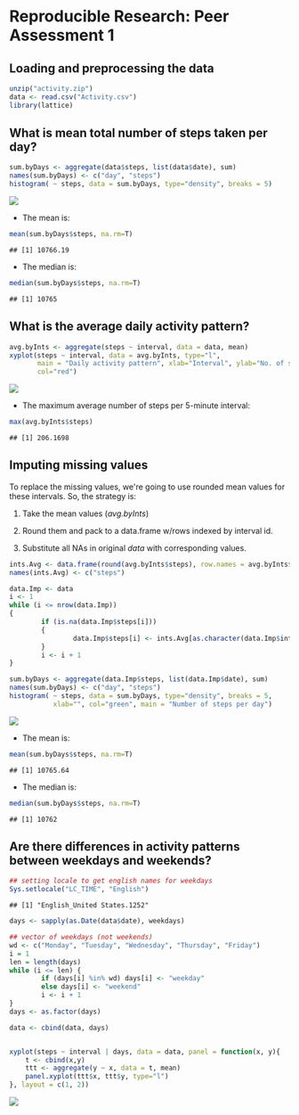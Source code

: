 # Reproducible Research: Peer Assessment 1

## Loading and preprocessing the data

```r
unzip("activity.zip")
data <- read.csv("Activity.csv")
library(lattice)
```


## What is mean total number of steps taken per day?

```r
sum.byDays <- aggregate(data$steps, list(data$date), sum)
names(sum.byDays) <- c("day", "steps")
histogram( ~ steps, data = sum.byDays, type="density", breaks = 5)
```

![](PA1_template_files/figure-html/unnamed-chunk-2-1.png) 

- The mean is:

```r
mean(sum.byDays$steps, na.rm=T)
```

```
## [1] 10766.19
```
- The median is:

```r
median(sum.byDays$steps, na.rm=T)
```

```
## [1] 10765
```


## What is the average daily activity pattern?

```r
avg.byInts <- aggregate(steps ~ interval, data = data, mean)
xyplot(steps ~ interval, data = avg.byInts, type="l",
       main = "Daily activity pattern", xlab="Interval", ylab="No. of steps",
       col="red")
```

![](PA1_template_files/figure-html/unnamed-chunk-5-1.png) 

- The maximum average number of steps per 5-minute interval:

```r
max(avg.byInts$steps)
```

```
## [1] 206.1698
```

## Imputing missing values
To replace the missing values, we're going to use rounded mean values for these intervals.
So, the strategy is:

1. Take the mean values (_avg.byInts_)

2. Round them and pack to a data.frame w/rows indexed by interval id.

3. Substitute all NAs in original _data_ with corresponding values.

```r
ints.Avg <- data.frame(round(avg.byInts$steps), row.names = avg.byInts$interval)
names(ints.Avg) <- c("steps")

data.Imp <- data
i <- 1
while (i <= nrow(data.Imp))
{
        if (is.na(data.Imp$steps[i]))
        {
                data.Imp$steps[i] <- ints.Avg[as.character(data.Imp$interval[i]), "steps"]
        }
        i <- i + 1
}

sum.byDays <- aggregate(data.Imp$steps, list(data.Imp$date), sum)
names(sum.byDays) <- c("day", "steps")
histogram( ~ steps, data = sum.byDays, type="density", breaks = 5,
           xlab="", col="green", main = "Number of steps per day")
```

![](PA1_template_files/figure-html/unnamed-chunk-7-1.png) 

- The mean is:

```r
mean(sum.byDays$steps, na.rm=T)
```

```
## [1] 10765.64
```

- The median is:

```r
median(sum.byDays$steps, na.rm=T)
```

```
## [1] 10762
```


## Are there differences in activity patterns between weekdays and weekends?

```r
## setting locale to get english names for weekdays
Sys.setlocale("LC_TIME", "English")
```

```
## [1] "English_United States.1252"
```

```r
days <- sapply(as.Date(data$date), weekdays)

## vector of weekdays (not weekends)
wd <- c("Monday", "Tuesday", "Wednesday", "Thursday", "Friday")
i = 1
len = length(days)
while (i <= len) {
        if (days[i] %in% wd) days[i] <- "weekday"
        else days[i] <- "weekend"
        i <- i + 1
}
days <- as.factor(days)

data <- cbind(data, days)


xyplot(steps ~ interval | days, data = data, panel = function(x, y){
    t <- cbind(x,y)
    ttt <- aggregate(y ~ x, data = t, mean)
    panel.xyplot(ttt$x, ttt$y, type="l")
}, layout = c(1, 2))
```

![](PA1_template_files/figure-html/unnamed-chunk-10-1.png) 
